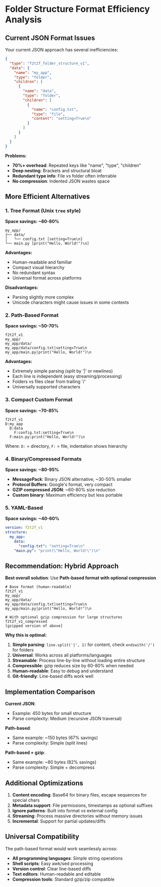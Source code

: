 # Folder Structure Format Efficiency Analysis

## Current JSON Format Issues

Your current JSON approach has several inefficiencies:

```json
{
  "type": "f2t2f_folder_structure_v1",
  "data": {
    "name": "my_app",
    "type": "folder",
    "children": [
      {
        "name": "data",
        "type": "folder", 
        "children": [
          {
            "name": "config.txt",
            "type": "file",
            "content": "setting=True\n"
          }
        ]
      }
    ]
  }
}
```

**Problems:**
- **70%+ overhead**: Repeated keys like "name", "type", "children"
- **Deep nesting**: Brackets and structural bloat
- **Redundant type info**: File vs folder often inferrable
- **No compression**: Indented JSON wastes space

## More Efficient Alternatives

### 1. **Tree Format** (Unix `tree` style)
**Space savings: ~60-80%**

```
my_app/
├── data/
│   └── config.txt [setting=True\n]
└── main.py [print("Hello, World!")\n]
```

**Advantages:**
- Human-readable and familiar
- Compact visual hierarchy  
- No redundant syntax
- Universal format across platforms

**Disadvantages:**
- Parsing slightly more complex
- Unicode characters might cause issues in some contexts

### 2. **Path-Based Format**
**Space savings: ~50-70%**

```
f2t2f_v1
my_app/
my_app/data/
my_app/data/config.txt|setting=True\n
my_app/main.py|print("Hello, World!")\n
```

**Advantages:**
- Extremely simple parsing (split by '|' or newlines)
- Each line is independent (easy streaming/processing)
- Folders vs files clear from trailing '/'
- Universally supported characters

### 3. **Compact Custom Format**
**Space savings: ~70-85%**

```
f2t2f_v1
D:my_app
  D:data
    F:config.txt:setting=True\n
  F:main.py:print("Hello, World!")\n
```

Where: `D:` = directory, `F:` = file, indentation shows hierarchy

### 4. **Binary/Compressed Formats**
**Space savings: ~80-95%**

- **MessagePack**: Binary JSON alternative, ~30-50% smaller
- **Protocol Buffers**: Google's format, very compact
- **GZIP compressed JSON**: ~60-80% size reduction
- **Custom binary**: Maximum efficiency but less portable

### 5. **YAML-Based** 
**Space savings: ~40-60%**

```yaml
version: f2t2f_v1
structure:
  my_app:
    data:
      "config.txt": "setting=True\n"
    "main.py": "print(\"Hello, World!\")\n"
```

## Recommendation: Hybrid Approach

**Best overall solution**: Use **Path-based format with optional compression**

```
# Base format (human-readable)
f2t2f_v1
my_app/
my_app/data/
my_app/data/config.txt|setting=True\n
my_app/main.py|print("Hello, World!")\n

# With optional gzip compression for large structures
f2t2f_v1_compressed
[gzipped version of above]
```

**Why this is optimal:**

1. **Simple parsing**: `line.split('|', 1)` for content, check `endswith('/')` for folders
2. **Universal**: Works across all platforms/languages  
3. **Streamable**: Process line-by-line without loading entire structure
4. **Compressible**: gzip reduces size by 60-80% when needed
5. **Human-readable**: Easy to debug and understand
6. **Git-friendly**: Line-based diffs work well

## Implementation Comparison

**Current JSON**: 
- Example: 450 bytes for small structure
- Parse complexity: Medium (recursive JSON traversal)

**Path-based**: 
- Same example: ~150 bytes (67% savings)
- Parse complexity: Simple (split lines)

**Path-based + gzip**: 
- Same example: ~80 bytes (82% savings) 
- Parse complexity: Simple + decompress

## Additional Optimizations

1. **Content encoding**: Base64 for binary files, escape sequences for special chars
2. **Metadata support**: File permissions, timestamps as optional suffixes
3. **Ignore patterns**: Built into format vs external config
4. **Streaming**: Process massive directories without memory issues
5. **Incremental**: Support for partial updates/diffs

## Universal Compatibility

The path-based format would work seamlessly across:
- **All programming languages**: Simple string operations
- **Shell scripts**: Easy awk/sed processing  
- **Version control**: Clear line-based diffs
- **Text editors**: Human-readable and editable
- **Compression tools**: Standard gzip/zip compatible
